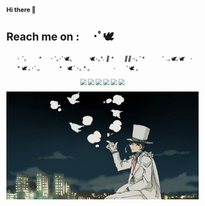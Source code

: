 ### Hi there 👋

# Reach me on : 　･ﾟ🕊
　　･ *ﾟ｡　　 *
　 ･ ﾟ*｡･ﾟ🕊｡
　　　🕊･｡°*. ﾟ
*　　ﾟ｡·*･｡ ﾟ*
　　　ﾟ *.｡🕊｡🕊　･
　　* 🕊 ｡･ﾟ*.｡
　　　 *　🕊 ﾟ･｡ *  ｡
　　　　･　　ﾟ🕊 ｡

<p align="center">
  <a href="https://https://gitlab.com/hayate-san"><img src="https://img.icons8.com/clouds/75/000000/gitlab.png"/></a>
  <a href="https://hayate-san.github.io"><img src="https://img.icons8.com/clouds/75/000000/github.png"/></a>
  <a href="https://discord.com/channels/698395318542270465"><img src="https://img.icons8.com/clouds/75/000000/discord.png"/></a>
  <a href="https://www.youtube.com/channel/UCbw15TYu2aIJEKMvAtoZxUA"><img src="https://img.icons8.com/clouds/75/000000/youtube.png"/></a>
  <a href="https://www.instagram.com/nhxxyn"><img src="https://img.icons8.com/clouds/75/000000/instagram-new--v2.png"/></a>
  <a href="https://my.linkedin.com/in/nurul-hayat-995233110/"><img src="https://img.icons8.com/clouds/75/000000/linkedin.png"/></a>
</p>


![kk](https://github.com/hayate-san/hayate-san/blob/main/assets/images/kk.jpg?raw=true)
